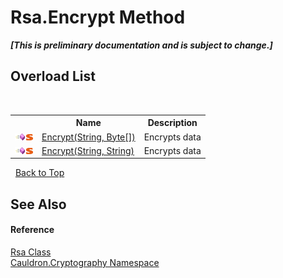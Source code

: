 # Rsa.Encrypt Method 
 _**\[This is preliminary documentation and is subject to change.\]**_


## Overload List
&nbsp;<table><tr><th></th><th>Name</th><th>Description</th></tr><tr><td>![Public method](media/pubmethod.gif "Public method")![Static member](media/static.gif "Static member")</td><td><a href="M_Cauldron_Cryptography_Rsa_Encrypt">Encrypt(String, Byte[])</a></td><td>
Encrypts data</td></tr><tr><td>![Public method](media/pubmethod.gif "Public method")![Static member](media/static.gif "Static member")</td><td><a href="M_Cauldron_Cryptography_Rsa_Encrypt_1">Encrypt(String, String)</a></td><td>
Encrypts data</td></tr></table>&nbsp;
<a href="#rsa.encrypt-method">Back to Top</a>

## See Also


#### Reference
<a href="T_Cauldron_Cryptography_Rsa">Rsa Class</a><br /><a href="N_Cauldron_Cryptography">Cauldron.Cryptography Namespace</a><br />